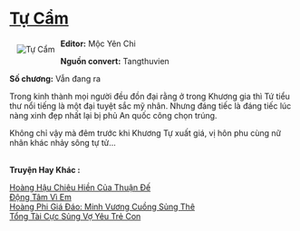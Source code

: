 <a href="https://utruyen.com/tu-cam/15662/" title="Tự Cẩm"><h1>Tự Cẩm</h1></a><div style="display:table"><img align="right" style="float: left; padding: 10px;" src="https://utruyen.com/images/story/200x260/tu-cam.jpg" alt="Tự Cẩm"><b>Editor:</b> Mộc Yên Chi<p></p><b>Nguồn convert:</b> Tangthuvien<p></p><b>Số chương:</b> Vẫn đang ra<p></p>Trong kinh thành mọi người đều đồn đại rằng ở trong Khương gia thì Tứ tiểu thư nổi tiếng là một đại tuyệt sắc mỹ nhân. Nhưng đáng tiếc là đáng tiếc lúc nàng xinh đẹp nhất lại bị phủ An quốc công chọn trúng.<p></p>Không chỉ vậy mà đêm trước khi Khương Tự xuất giá, vị hôn phu cùng nữ nhân khác nhảy sông tự tử...</div><p><br><b>Truyện Hay Khác :</b></p><a href="https://utruyen.com/hoang-hau-chieu-hien-cua-thuan-de/18761/" alt="Hoàng Hậu Chiêu Hiền Của Thuận Đế">Hoàng Hậu Chiêu Hiền Của Thuận Đế</a><br/><a href="https://github.com/mlquan/truyenhay/tree/master/truyenhay/25333/" alt="Động Tâm Vì Em">Động Tâm Vì Em</a><br/><a href="https://www.pinterest.com/pin/748230925578209183" alt="Hoàng Phi Giá Đáo: Minh Vương Cuồng Sủng Thê">Hoàng Phi Giá Đáo: Minh Vương Cuồng Sủng Thê</a><br/><a href="https://github.com/mlquan/truyenhay/tree/master/truyenhay/22259/" alt="Tổng Tài Cực Sủng Vợ Yêu Trẻ Con">Tổng Tài Cực Sủng Vợ Yêu Trẻ Con</a><br/>